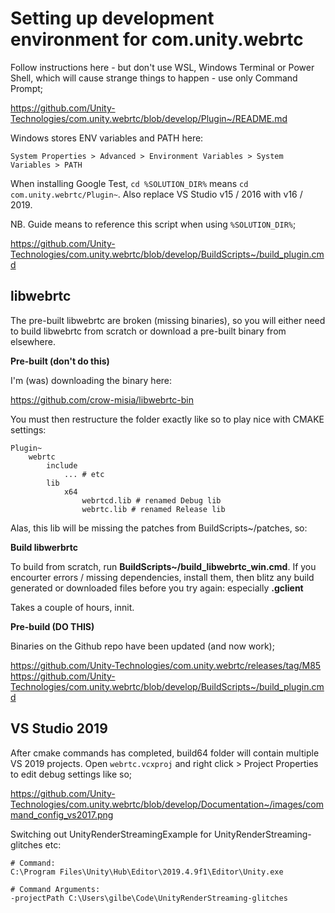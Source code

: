 # Setting up development environment for com.unity.webrtc

Follow instructions here - but don't use WSL, Windows Terminal or Power Shell, which will cause strange things to happen - use only Command Prompt;

https://github.com/Unity-Technologies/com.unity.webrtc/blob/develop/Plugin~/README.md

Windows stores ENV variables and PATH here:

```
System Properties > Advanced > Environment Variables > System Variables > PATH
```

When installing Google Test, `cd %SOLUTION_DIR%` means `cd com.unity.webrtc/Plugin~`. Also replace VS Studio v15 / 2016 with v16 / 2019.

NB. Guide means to reference this script when using `%SOLUTION_DIR%`;

https://github.com/Unity-Technologies/com.unity.webrtc/blob/develop/BuildScripts~/build_plugin.cmd

## libwebrtc

The pre-built libwebrtc are broken (missing binaries), so you will either need to build libwebrtc from scratch or download a pre-built binary from elsewhere. 

**Pre-built (don't do this)**

I'm (was) downloading the binary here:

https://github.com/crow-misia/libwebrtc-bin

You must then restructure the folder exactly like so to play nice with CMAKE settings:

```
Plugin~
    webrtc
        include
            ... # etc
        lib
            x64
                webrtcd.lib # renamed Debug lib
                webrtc.lib # renamed Release lib

```

Alas, this lib will be missing the patches from BuildScripts~/patches, so:

**Build libwerbrtc**

To build from scratch, run **BuildScripts~/build_libwebrtc_win.cmd**. If you encourter errors / missing dependencies, install them, then blitz any build generated or downloaded files before you try again: especially **.gclient**

Takes a couple of hours, innit.

**Pre-build (DO THIS)**

Binaries on the Github repo have been updated (and now work);

https://github.com/Unity-Technologies/com.unity.webrtc/releases/tag/M85
https://github.com/Unity-Technologies/com.unity.webrtc/blob/develop/BuildScripts~/build_plugin.cmd

## VS Studio 2019

After cmake commands has completed, build64 folder will contain multiple VS 2019 projects. Open `webrtc.vcxproj` and right click > Project Properties to edit debug settings like so;

https://github.com/Unity-Technologies/com.unity.webrtc/blob/develop/Documentation~/images/command_config_vs2017.png

Switching out UnityRenderStreamingExample for UnityRenderStreaming-glitches etc:

```
# Command:
C:\Program Files\Unity\Hub\Editor\2019.4.9f1\Editor\Unity.exe

# Command Arguments:
-projectPath C:\Users\gilbe\Code\UnityRenderStreaming-glitches
```
